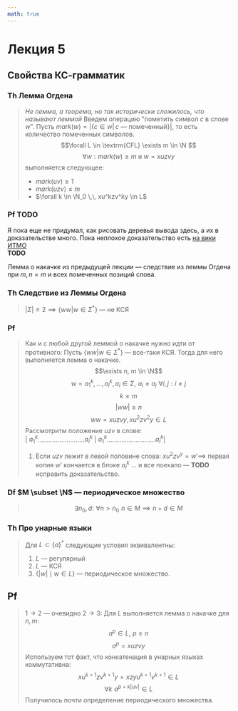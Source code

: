 ```yaml
---
math: true
---
```


# Лекция 5

## Свойства КС-грамматик

### Th Лемма Огдена

>*Не лемма, а теорема, но так исторически сложилось, что называют леммой*
> Введем операцию "пометить символ $c$ в слове $w$".
> Пусть $mark(w) = \vert \left\{c \in w \vert \, c \textrm{ — помеченный}\right\} \vert$, то есть количество помеченных символов.
> $$\forall L \in \textrm{CFL} \exists m \in \N  $$
> $$\forall w : mark(w) \geq m \textrm{ и } w = xuzvy$$
> выполняется следующее:
> 
> * $mark(uv) \geq 1$
> * $mark(uzv) \leq m$
> * $\forall k \in \N_0 \,\, xu^kzv^ky \in L$

### Pf **TODO**

Я пока еще не придумал, как рисовать деревья вывода здесь, а их в доказательстве много. Пока неплохое доказательство есть [на вики ИТМО](https://neerc.ifmo.ru/wiki/index.php?title=%D0%9B%D0%B5%D0%BC%D0%BC%D0%B0_%D0%9E%D0%B3%D0%B4%D0%B5%D0%BD%D0%B0)  
**TODO**

Лемма о накачке из предыдущей лекции — следствие из леммы Огдена при $m,n = m$ и всех помеченных позиций слова.

### Th Следствие из Леммы Огдена

> $\vert \Sigma \vert \geq 2 \implies \left\{ ww \vert w \in \Sigma^*\right\} \textrm{ — не КСЯ}$

### Pf

> Как и с любой другой леммой о накачке нужно идти от противного:
> Пусть $\left\{ ww \vert w \in \Sigma^*\right\}$ — все-таки КСЯ. Тогда для него выполняется лемма о накачке.
> $$\exists n, m \in \N$$
> $$w = a_1^k,…,a_l^k, a_i \in \Sigma,\,\, a_i \neq a_j \,\,\forall i, j: i \neq j$$
> $$k\geq m$$
> $$\vert ww \vert \geq n$$
> $$ ww = xuzvy, xu^2zv^2y \in L$$
> Рассмотритм положение $uzv$ в слове:  
> | $a_1^k$..........................$a_l^k$ | $a_1^k$...........................$a_l^k$|
>
> 1) Если $uzv$ лежит в левой половине слова:
> $xu^2zv^y = w' \implies$ первая копия $w'$ кончается в блоке $a_l^k$ ... и все поехало — **TODO** исправить доказательство.

### Df $M \subset \N$ — **периодическое множество**

> $$\exists n_0, d: \,\, \forall n > n_0 \,\, n \in M \implies n+ d \in M $$

### Th Про унарные языки

> Для $L \subset \left\{a\right\}^*$ следующие условия эквивалентны:
>
>1. $L$ — регулярный
>2. $L$ — КСЯ
>3. $\left\{\vert w \vert \mid w \in L\right\}$ — периодическое множество.

## Pf

>$1 \rightarrow 2$  — очевидно
>$2 \rightarrow 3$:
> Для $L$ выполняется лемма о накачке для $n,m$:
> $$a^p \in L, \,\, p \geq n$$
> $$a^p = xuzvy$$
> Используем тот факт, что конкатенация в унарных языках коммутативна:
> $$xu^{k+1}zv^{k+1}y = xzyu^{k+1}v^{k+1} \in L$$
> $$ \forall k\,\, a^{p+k\vert uv \vert} \in L$$
> Получилось почти определение периодического множества.
